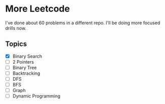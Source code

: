 # More Leetcode

I've done about 60 problems in a different repo. I'll be doing more focused drills now. 

## Topics 
- [x] Binary Search
- [ ] 2 Pointers
- [ ] Binary Tree
- [ ] Backtracking
- [ ] DFS
- [ ] BFS
- [ ] Graph 
- [ ] Dynamic Programming
